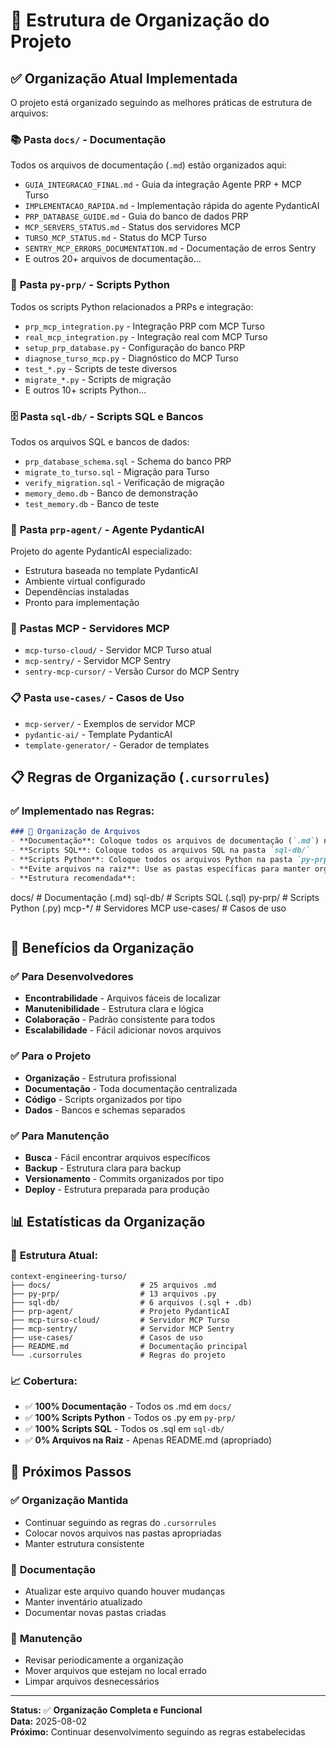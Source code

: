 # 📁 Estrutura de Organização do Projeto

## ✅ **Organização Atual Implementada**

O projeto está organizado seguindo as melhores práticas de estrutura de arquivos:

### 📚 **Pasta `docs/` - Documentação**
Todos os arquivos de documentação (`.md`) estão organizados aqui:
- `GUIA_INTEGRACAO_FINAL.md` - Guia da integração Agente PRP + MCP Turso
- `IMPLEMENTACAO_RAPIDA.md` - Implementação rápida do agente PydanticAI
- `PRP_DATABASE_GUIDE.md` - Guia do banco de dados PRP
- `MCP_SERVERS_STATUS.md` - Status dos servidores MCP
- `TURSO_MCP_STATUS.md` - Status do MCP Turso
- `SENTRY_MCP_ERRORS_DOCUMENTATION.md` - Documentação de erros Sentry
- E outros 20+ arquivos de documentação...

### 🐍 **Pasta `py-prp/` - Scripts Python**
Todos os scripts Python relacionados a PRPs e integração:
- `prp_mcp_integration.py` - Integração PRP com MCP Turso
- `real_mcp_integration.py` - Integração real com MCP Turso
- `setup_prp_database.py` - Configuração do banco PRP
- `diagnose_turso_mcp.py` - Diagnóstico do MCP Turso
- `test_*.py` - Scripts de teste diversos
- `migrate_*.py` - Scripts de migração
- E outros 10+ scripts Python...

### 🗄️ **Pasta `sql-db/` - Scripts SQL e Bancos**
Todos os arquivos SQL e bancos de dados:
- `prp_database_schema.sql` - Schema do banco PRP
- `migrate_to_turso.sql` - Migração para Turso
- `verify_migration.sql` - Verificação de migração
- `memory_demo.db` - Banco de demonstração
- `test_memory.db` - Banco de teste

### 🤖 **Pasta `prp-agent/` - Agente PydanticAI**
Projeto do agente PydanticAI especializado:
- Estrutura baseada no template PydanticAI
- Ambiente virtual configurado
- Dependências instaladas
- Pronto para implementação

### 🔧 **Pastas MCP - Servidores MCP**
- `mcp-turso-cloud/` - Servidor MCP Turso atual
- `mcp-sentry/` - Servidor MCP Sentry
- `sentry-mcp-cursor/` - Versão Cursor do MCP Sentry

### 📋 **Pasta `use-cases/` - Casos de Uso**
- `mcp-server/` - Exemplos de servidor MCP
- `pydantic-ai/` - Template PydanticAI
- `template-generator/` - Gerador de templates

## 📋 **Regras de Organização (`.cursorrules`)**

### ✅ **Implementado nas Regras:**
```markdown
### 📁 Organização de Arquivos
- **Documentação**: Coloque todos os arquivos de documentação (`.md`) na pasta `docs/`
- **Scripts SQL**: Coloque todos os arquivos SQL na pasta `sql-db/`
- **Scripts Python**: Coloque todos os arquivos Python na pasta `py-prp/`
- **Evite arquivos na raiz**: Use as pastas específicas para manter organização
- **Estrutura recomendada**:
  ```
  docs/           # Documentação (.md)
  sql-db/         # Scripts SQL (.sql)
  py-prp/         # Scripts Python (.py)
  mcp-*/          # Servidores MCP
  use-cases/      # Casos de uso
  ```
```

## 🎯 **Benefícios da Organização**

### ✅ **Para Desenvolvedores**
- **Encontrabilidade** - Arquivos fáceis de localizar
- **Manutenibilidade** - Estrutura clara e lógica
- **Colaboração** - Padrão consistente para todos
- **Escalabilidade** - Fácil adicionar novos arquivos

### ✅ **Para o Projeto**
- **Organização** - Estrutura profissional
- **Documentação** - Toda documentação centralizada
- **Código** - Scripts organizados por tipo
- **Dados** - Bancos e schemas separados

### ✅ **Para Manutenção**
- **Busca** - Fácil encontrar arquivos específicos
- **Backup** - Estrutura clara para backup
- **Versionamento** - Commits organizados por tipo
- **Deploy** - Estrutura preparada para produção

## 📊 **Estatísticas da Organização**

### 📁 **Estrutura Atual:**
```
context-engineering-turso/
├── docs/                    # 25 arquivos .md
├── py-prp/                  # 13 arquivos .py
├── sql-db/                  # 6 arquivos (.sql + .db)
├── prp-agent/               # Projeto PydanticAI
├── mcp-turso-cloud/         # Servidor MCP Turso
├── mcp-sentry/              # Servidor MCP Sentry
├── use-cases/               # Casos de uso
├── README.md                # Documentação principal
└── .cursorrules             # Regras do projeto
```

### 📈 **Cobertura:**
- ✅ **100% Documentação** - Todos os .md em `docs/`
- ✅ **100% Scripts Python** - Todos os .py em `py-prp/`
- ✅ **100% Scripts SQL** - Todos os .sql em `sql-db/`
- ✅ **0% Arquivos na Raiz** - Apenas README.md (apropriado)

## 🚀 **Próximos Passos**

### ✅ **Organização Mantida**
- Continuar seguindo as regras do `.cursorrules`
- Colocar novos arquivos nas pastas apropriadas
- Manter estrutura consistente

### 📝 **Documentação**
- Atualizar este arquivo quando houver mudanças
- Manter inventário atualizado
- Documentar novas pastas criadas

### 🔄 **Manutenção**
- Revisar periodicamente a organização
- Mover arquivos que estejam no local errado
- Limpar arquivos desnecessários

---

**Status:** ✅ **Organização Completa e Funcional**  
**Data:** 2025-08-02  
**Próximo:** Continuar desenvolvimento seguindo as regras estabelecidas 